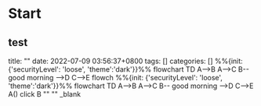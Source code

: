 # Start
test
---
title: ""
date: 2022-07-09 03:56:37+0800
tags: []
categories: []
%%{init: {'securityLevel': 'loose', 'theme':'dark'}}%%
flowchart TD
	A-->B
	A-->C
	B-- good morning -->D
	C-->E
	flowch
	%%{init: {'securityLevel': 'loose', 'theme':'dark'}}%%
	flowchart TD
		A-->B
		A-->C
		B-- good morning -->D
		C-->E
		A()
		click B "" "" _blank

